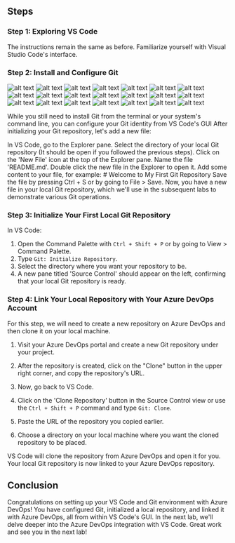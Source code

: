 ## Steps 

### Step 1: Exploring VS Code

The instructions remain the same as before. Familiarize yourself with Visual Studio Code's interface.

### Step 2: Install and Configure Git

![alt text](1.png)
![alt text](2.png)
![alt text](3.png)
![alt text](4.png)
![alt text](5.png)
![alt text](6.png)
![alt text](7.png)
![alt text](8.png)
![alt text](9.png)
![alt text](10.png)
![alt text](11.png)
![alt text](12.png)
![alt text](13.png)
![alt text](14.png)
![alt text](15.png)
![alt text](16.png)
![alt text](17.png)
![alt text](18.png)
![alt text](19.png)
![alt text](20.png)
![alt text](21.png)


While you still need to install Git from the terminal or your system's command line, you can configure your Git identity from VS Code's GUI
After initializing your Git repository, let's add a new file:

In VS Code, go to the Explorer pane.
Select the directory of your local Git repository (It should be open if you followed the previous steps).
Click on the 'New File' icon at the top of the Explorer pane.
Name the file 'README.md'.
Double click the new file in the Explorer to open it.
Add some content to your file, for example: # Welcome to My First Git Repository
Save the file by pressing Ctrl + S or by going to File > Save.
Now, you have a new file in your local Git repository, which we'll use in the subsequent labs to demonstrate various Git operations.

### Step 3: Initialize Your First Local Git Repository

In VS Code:

1. Open the Command Palette with `Ctrl + Shift + P` or by going to View > Command Palette.
2. Type `Git: Initialize Repository`.
3. Select the directory where you want your repository to be.
4. A new pane titled 'Source Control' should appear on the left, confirming that your local Git repository is ready.

### Step 4: Link Your Local Repository with Your Azure DevOps Account

For this step, we will need to create a new repository on Azure DevOps and then clone it on your local machine. 

1. Visit your Azure DevOps portal and create a new Git repository under your project.

2. After the repository is created, click on the "Clone" button in the upper right corner, and copy the repository's URL.

3. Now, go back to VS Code.

4. Click on the 'Clone Repository' button in the Source Control view or use the `Ctrl + Shift + P` command and type `Git: Clone`.

5. Paste the URL of the repository you copied earlier.

6. Choose a directory on your local machine where you want the cloned repository to be placed.

VS Code will clone the repository from Azure DevOps and open it for you. Your local Git repository is now linked to your Azure DevOps repository.

## Conclusion

Congratulations on setting up your VS Code and Git environment with Azure DevOps! You have configured Git, initialized a local repository, and linked it with Azure DevOps, all from within VS Code's GUI. In the next lab, we'll delve deeper into the Azure DevOps integration with VS Code. Great work and see you in the next lab!
